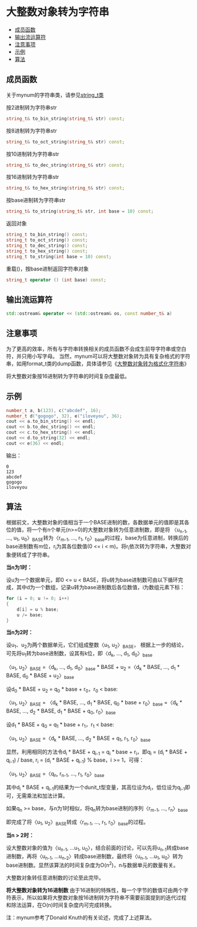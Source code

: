 <h1>大整数对象转为字符串</h1>

 * [成员函数](#memberfunctions)
 * [输出流运算符](#ostreamoperator)
 * [注意事项](#attentions)
 * [示例](#examples)
 * [算法](#algorithms)

<h2 id="memberfunctions">成员函数</h2>

[stringclassurl]: https://github.com/brotherbeer/mydocument/blob/master/mynum/string-cn.md

关于mynum的字符串类，请参见[string_t类][stringclassurl]

按2进制转为字符串str
```C++
string_t& to_bin_string(string_t& str) const;
```
按8进制转为字符串str
```C++
string_t& to_oct_string(string_t& str) const;
```
按10进制转为字符串str
```C++
string_t& to_dec_string(string_t& str) const;
```
按16进制转为字符串str
```C++
string_t& to_hex_string(string_t& str) const;
```
按base进制转为字符串str
```C++
string_t& to_string(string_t& str, int base = 10) const;
```
返回对象
```C++
string_t to_bin_string() const;
string_t to_oct_string() const;
string_t to_dec_string() const;
string_t to_hex_string() const;
string_t to_string(int base = 10) const;
```
重载()，按base进制返回字符串对象
```C++
string_t operator () (int base) const;
```

<h2 id="ostreamoperator">输出流运算符</h2>

```C++
std::ostream& operator << (std::ostream& os, const number_t& a)
```

<h2 id="attentions">注意事项</h2>

为了更高的效率，所有与字符串转换相关的成员函数不会成生前导字符串或空白符，并只用小写字母。 
当然，mynum可以将大整数对象转为具有复杂格式的字符串，如用format_t类的dump函数，具体请参见《[大整数对象转为格式化字符串](https://github.com/brotherbeer/mydocument/blob/master/mynum/Formatted-output-ch.md)》

将大整数对象按16进制转为字符串的时间复杂度最低。

<h2 id="examples">示例</h2>

```C++
number_t a, b(123), c("abcdef", 16);
number_t d("gogogo", 32), e("iloveyou", 36);
cout << a.to_bin_string() << endl;
cout << b.to_dec_string() << endl;
cout << c.to_hex_string() << endl;
cout << d.to_string(32) << endl;
cout << e(36) << endl;
```
输出：
```
0
123
abcdef
gogogo
iloveyou
```

<h2 id="algorithms">算法</h2>

根据前文，大整数对象的值相当于一个BASE进制的数，各数据单元的值即是其各位的值，将一个有n个单元(n>=0)的大整数对象转为任意进制数，即是将
〈u<sub>n-1</sub>, ..., u<sub>1</sub>, u<sub>0</sub>〉<sub>BASE</sub>转为〈r<sub>m-1</sub>, ..., r<sub>1</sub>, r<sub>0</sub>〉<sub>base</sub>的过程，base为任意进制，转换后的base进制数有m位，r<sub>i</sub>为其各位数值(0 <= i < m)。将r<sub>i</sub>依次转为字符串，大整数对象便转成了字符串。

**当n为1时：**

设u为一个数据单元，即0 <= u < BASE，将u转为base进制数可由以下循环完成，其中d为一个数组，记录u转为base进制数后各位数值，i为数组元素下标：
```C++
for (i = 0; u != 0; i++)
{
	d[i] = u % base;
	u /= base;
}
```

**当n为2时：**

设u<sub>1</sub>、u<sub>2</sub>为两个数据单元，它们组成整数〈u<sub>1</sub>, u<sub>2</sub>〉<sub>BASE</sub>，
根据上一步的结论，可先将u<sub>1</sub>转为base进制数，设其有k位，即〈d<sub>k</sub>, ..., d<sub>1</sub>, d<sub>0</sub>〉<sub>base</sub>

〈u<sub>1</sub>, u<sub>2</sub>〉<sub>BASE</sub> =〈d<sub>k</sub>, ..., d<sub>1</sub>, d<sub>0</sub>〉<sub>base</sub> * BASE + u<sub>2</sub> =〈d<sub>k</sub> \* BASE, ..., d<sub>1</sub> \* BASE, d<sub>0</sub> \* BASE + u<sub>2</sub>〉<sub>base</sub>


设d<sub>0</sub> \* BASE + u<sub>2</sub> = q<sub>0</sub> \* base + r<sub>0</sub>，r<sub>0</sub> < base:

〈u<sub>1</sub>, u<sub>2</sub>〉<sub>BASE</sub> = 〈d<sub>k</sub> \* BASE, ..., d<sub>1</sub> \* BASE, q<sub>0</sub> \* base + r<sub>0</sub>〉<sub>base</sub> =〈d<sub>k</sub> \* BASE, ..., d<sub>2</sub> \* BASE, d<sub>1</sub> \* BASE + q<sub>0</sub>, r<sub>0</sub>〉<sub>base</sub>

设d<sub>1</sub> \* BASE + q<sub>0</sub> = q<sub>1</sub> \* base + r<sub>1</sub>，r<sub>1</sub> < base:

〈u<sub>1</sub>, u<sub>2</sub>〉<sub>BASE</sub> =〈d<sub>k</sub> \* BASE, ..., d<sub>2</sub> \* BASE + q<sub>1</sub>, r<sub>1</sub>, r<sub>0</sub>〉<sub>base</sub>

显然，利用相同的方法令d<sub>i</sub> \* BASE + q<sub>i-1</sub> = q<sub>i</sub> \* base + r<sub>i</sub>，即q<sub>i</sub> = (d<sub>i</sub> \* BASE + q<sub>i-1</sub>) / base, r<sub>i</sub> = (d<sub>i</sub> \* BASE + q<sub>i-1</sub>) % base，i >= 1，可得：

〈u<sub>1</sub>, u<sub>2</sub>〉<sub>BASE</sub> =〈q<sub>n</sub>, r<sub>n-1</sub>, ..., r<sub>1</sub>, r<sub>0</sub>〉<sub>base</sub>

其中d<sub>i</sub> \* BASE + q<sub>i-1</sub>的结果为一个dunit_t型变量，其高位设为d<sub>i</sub>，低位设为q<sub>i-1</sub>即可，无需乘法和加法计算。

如果q<sub>n</sub> >= base，与n为1时相似，将q<sub>n</sub>转为base进制的序列〈r<sub>m-1</sub>, ..., r<sub>n</sub>〉<sub>base</sub>

即完成了将〈u<sub>1</sub>, u<sub>2</sub>〉<sub>BASE</sub>转成〈r<sub>m-1</sub>, ..., r<sub>1</sub>, r<sub>0</sub>〉<sub>base</sub>的过程。

**当n > 2时：**

设大整数对象的值为〈u<sub>n-1</sub>, ...u<sub>1</sub>, u<sub>0</sub>〉，结合前面的讨论，可以先将u<sub>n-1</sub>转成base进制数，再将〈u<sub>n-1</sub>, ...u<sub>n-2</sub>〉转成base进制数，最终将〈u<sub>n-1</sub>, ...u<sub>1</sub>, u<sub>0</sub>〉转为base进制数。显然该算法的时间复杂度为O(n<sup>2</sup>)，n与数据单元的数量有关。

大整数对象转任意进制数的讨论至此完毕。

**将大整数对象转为16进制数**
由于16进制的特殊性，每一个字节的数值可由两个字符表示，所以如果将大整数对象按16进制转为字符串不需要前面提到的迭代过程和除法运算，在O(n)时间复杂度内可完成转换。

注：mynum参考了Donald Knuth的有关论述，完成了上述算法。
